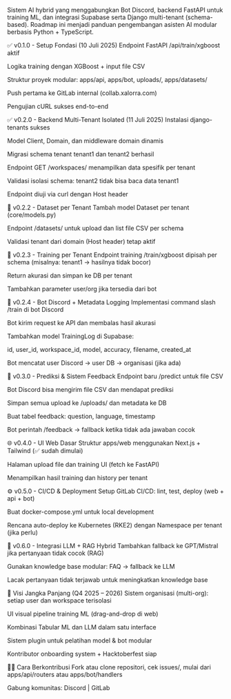 Sistem AI hybrid yang menggabungkan Bot Discord, backend FastAPI untuk training ML, dan integrasi Supabase serta Django multi-tenant (schema-based).
Roadmap ini menjadi panduan pengembangan asisten AI modular berbasis Python + TypeScript.

✅ v0.1.0 - Setup Fondasi (10 Juli 2025)
 Endpoint FastAPI /api/train/xgboost aktif

 Logika training dengan XGBoost + input file CSV

 Struktur proyek modular: apps/api, apps/bot, uploads/, apps/datasets/

 Push pertama ke GitLab internal (collab.xalorra.com)

 Pengujian cURL sukses end-to-end

✅ v0.2.0 - Backend Multi-Tenant Isolated (11 Juli 2025)
 Instalasi django-tenants sukses

 Model Client, Domain, dan middleware domain dinamis

 Migrasi schema tenant tenant1 dan tenant2 berhasil

 Endpoint GET /workspaces/ menampilkan data spesifik per tenant

 Validasi isolasi schema: tenant2 tidak bisa baca data tenant1

 Endpoint diuji via curl dengan Host header

🚧 v0.2.2 - Dataset per Tenant
 Tambah model Dataset per tenant (core/models.py)

 Endpoint /datasets/ untuk upload dan list file CSV per schema

 Validasi tenant dari domain (Host header) tetap aktif

🚧 v0.2.3 - Training per Tenant
 Endpoint training /train/xgboost dipisah per schema (misalnya: tenant1 → hasilnya tidak bocor)

 Return akurasi dan simpan ke DB per tenant

 Tambahkan parameter user/org jika tersedia dari bot

🚧 v0.2.4 - Bot Discord + Metadata Logging
 Implementasi command slash /train di bot Discord

 Bot kirim request ke API dan membalas hasil akurasi

 Tambahkan model TrainingLog di Supabase:

id, user_id, workspace_id, model, accuracy, filename, created_at

 Bot mencatat user Discord → user DB → organisasi (jika ada)

🧪 v0.3.0 - Prediksi & Sistem Feedback
 Endpoint baru /predict untuk file CSV

 Bot Discord bisa mengirim file CSV dan mendapat prediksi

 Simpan semua upload ke /uploads/ dan metadata ke DB

 Buat tabel feedback: question, language, timestamp

 Bot perintah /feedback → fallback ketika tidak ada jawaban cocok

🌐 v0.4.0 - UI Web Dasar
 Struktur apps/web menggunakan Next.js + Tailwind (✅ sudah dimulai)

 Halaman upload file dan training UI (fetch ke FastAPI)

 Menampilkan hasil training dan history per tenant

⚙️ v0.5.0 - CI/CD & Deployment
 Setup GitLab CI/CD: lint, test, deploy (web + api + bot)

 Buat docker-compose.yml untuk local development

 Rencana auto-deploy ke Kubernetes (RKE2) dengan Namespace per tenant (jika perlu)

🧠 v0.6.0 - Integrasi LLM + RAG Hybrid
 Tambahkan fallback ke GPT/Mistral jika pertanyaan tidak cocok (RAG)

 Gunakan knowledge base modular: FAQ → fallback ke LLM

 Lacak pertanyaan tidak terjawab untuk meningkatkan knowledge base

📅 Visi Jangka Panjang (Q4 2025 – 2026)
Sistem organisasi (multi-org): setiap user dan workspace terisolasi

UI visual pipeline training ML (drag-and-drop di web)

Kombinasi Tabular ML dan LLM dalam satu interface

Sistem plugin untuk pelatihan model & bot modular

Kontributor onboarding system + Hacktoberfest siap

🧑‍💻 Cara Berkontribusi
Fork atau clone repositori, cek issues/, mulai dari apps/api/routers atau apps/bot/handlers

Gabung komunitas: Discord | GitLab


